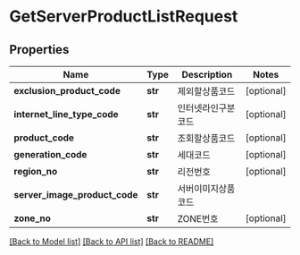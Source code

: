 # GetServerProductListRequest

## Properties
Name | Type | Description | Notes
------------ | ------------- | ------------- | -------------
**exclusion_product_code** | **str** | 제외할상품코드 | [optional] 
**internet_line_type_code** | **str** | 인터넷라인구분코드 | [optional] 
**product_code** | **str** | 조회할상품코드 | [optional] 
**generation_code** | **str** | 세대코드 | [optional] 
**region_no** | **str** | 리전번호 | [optional] 
**server_image_product_code** | **str** | 서버이미지상품코드 | 
**zone_no** | **str** | ZONE번호 | [optional] 

[[Back to Model list]](../README.md#documentation-for-models) [[Back to API list]](../README.md#documentation-for-api-endpoints) [[Back to README]](../README.md)


